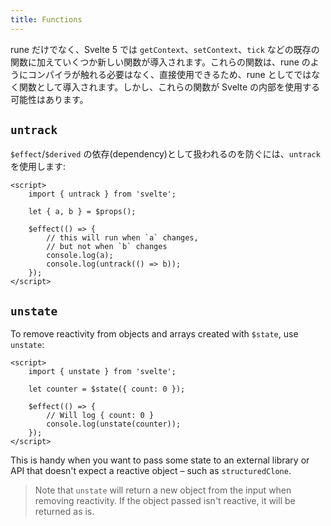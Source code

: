 ```yaml
---
title: Functions
---
```


rune だけでなく、Svelte 5 では `getContext`、`setContext`、`tick` などの既存の関数に加えていくつか新しい関数が導入されます。これらの関数は、rune のようにコンパイラが触れる必要はなく、直接使用できるため、rune としてではなく関数として導入されます。しかし、これらの関数が Svelte の内部を使用する可能性はあります。

## `untrack`

`$effect`/`$derived` の依存(dependency)として扱われるのを防ぐには、`untrack` を使用します:

```svelte
<script>
	import { untrack } from 'svelte';

	let { a, b } = $props();

	$effect(() => {
		// this will run when `a` changes,
		// but not when `b` changes
		console.log(a);
		console.log(untrack(() => b));
	});
</script>
```

## `unstate`

To remove reactivity from objects and arrays created with `$state`, use `unstate`:

```svelte
<script>
	import { unstate } from 'svelte';

	let counter = $state({ count: 0 });

	$effect(() => {
		// Will log { count: 0 }
		console.log(unstate(counter));
	});
</script>
```

This is handy when you want to pass some state to an external library or API that doesn't expect a reactive object – such as `structuredClone`.

> Note that `unstate` will return a new object from the input when removing reactivity. If the object passed isn't reactive, it will be returned as is.

